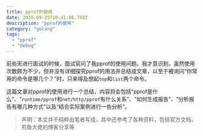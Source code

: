 ```yaml
---
title: pprof的使用
date: 2020-09-25T10:41:06.750Z
description: "pprof的使用"
category: "golang"
tags:
  - "pprof"
  - "debug"
---
```

前些天进行面试的时候，面试官问了我pprof的使用问题。我才意识到，虽然使用次数颇为不少，但并没有详细探究pprof的用法并总结成文章，以至于被询问“你常用的命令是哪几个？”时，只来得及想起`top`和`list`两个命令。

这篇文章对pprof的使用进行一个总结，内容将会包括“pprof是什么”、“`runtime/pprof`和`net/http/pprof`有什么关系”、“如何生成报告”、“分析报告有哪几种方式”以及“结合实际案例进行一些分析”。

> 声明：本文并不纯粹由笔者写成，其中还参考了各种资料，包括官方文档、煎鱼大佬的博客分享等

